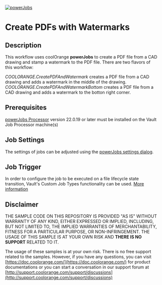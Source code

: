 [![powerJobs](https://img.shields.io/badge/powerJobs_Processor-22.0.19-orange.svg)](https://www.coolorange.com/powerjobs)

# Create PDFs with Watermarks

## Description
This workflow uses coolOrange **powerJobs** to create a PDF file from a CAD drawing and stamp a watermark to the PDF file. There are two flavors of this workflow:

*COOLORANGE.CreatePDFAndWatermark* creates a PDF file from a CAD drawing and adds a watermark in the middle of the drawing.  
*COOLORANGE.CreatePDFAndWatermarkBottom* creates a PDF file from a CAD drawing and adds a watermark to the botton right corner.

## Prerequisites
[powerJobs Processor](https://www.coolorange.com/powerjobs) version 22.0.19 or later must be installed on the Vault Job Processor machine(s)  

## Job Settings
The settings of jobs can be adjusted using the [powerJobs  settings dialog](https://doc.coolorange.com/projects/coolorange-powerjobsprocessordocs/en/stable/job_configuration/#powerjobs-settings-dialog).

## Job Trigger
In order to configure the job to be executed on a file lifecycle state transition, Vault's Custom Job Types functionality can be used. [More information](https://doc.coolorange.com/projects/coolorange-powerjobsprocessordocs/en/stable/getting_started/#how-to-embed-the-job-in-a-status-change)

## Disclaimer

THE SAMPLE CODE ON THIS REPOSITORY IS PROVIDED "AS IS" WITHOUT WARRANTY OF ANY KIND, EITHER EXPRESSED OR IMPLIED, INCLUDING, BUT NOT LIMITED TO, THE IMPLIED WARRANTIES OF MERCHANTABILITY, FITNESS FOR A PARTICULAR PURPOSE, OR NON-INFRINGEMENT.
THE USAGE OF THIS SAMPLE IS AT YOUR OWN RISK AND **THERE IS NO SUPPORT** RELATED TO IT.

The usage of these samples is at your own risk. There is no free support related to the samples. However, if you have any questions, you can visit [https://doc.coolorange.com/](https://doc.coolorange.com/) for product documentations or you can start a conversation in our support forum at [http://support.coolorange.com/support/discussions](http://support.coolorange.com/support/discussions)
